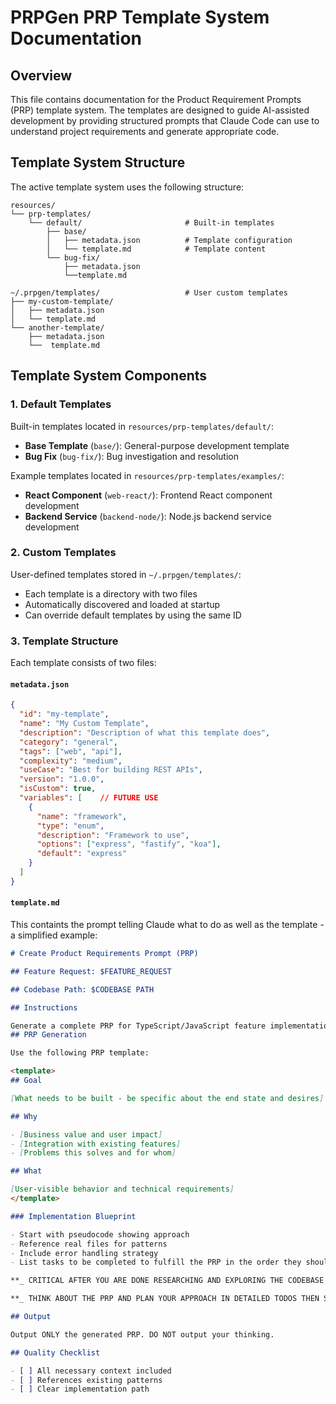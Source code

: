 # PRPGen PRP Template System Documentation

## Overview

This file contains documentation for the Product Requirement Prompts (PRP) template system. The templates are designed to guide AI-assisted development by providing structured prompts that Claude Code can use to understand project requirements and generate appropriate code.

## Template System Structure

The active template system uses the following structure:

```
resources/
└── prp-templates/
    └── default/                       # Built-in templates
        ├── base/
        │   ├── metadata.json          # Template configuration
        │   └── template.md            # Template content
        └── bug-fix/
            ├── metadata.json
            └──template.md

~/.prpgen/templates/                   # User custom templates
├── my-custom-template/
│   ├── metadata.json
│   └── template.md
└── another-template/
    ├── metadata.json
    └──  template.md
```

## Template System Components

### 1. Default Templates

Built-in templates located in `resources/prp-templates/default/`:

- **Base Template** (`base/`): General-purpose development template
- **Bug Fix** (`bug-fix/`): Bug investigation and resolution

Example templates located in `resources/prp-templates/examples/`:

- **React Component** (`web-react/`): Frontend React component development
- **Backend Service** (`backend-node/`): Node.js backend service development

### 2. Custom Templates

User-defined templates stored in `~/.prpgen/templates/`:

- Each template is a directory with two files
- Automatically discovered and loaded at startup
- Can override default templates by using the same ID

### 3. Template Structure

Each template consists of two files:

#### `metadata.json`
```json
{
  "id": "my-template",
  "name": "My Custom Template",
  "description": "Description of what this template does",
  "category": "general",
  "tags": ["web", "api"],
  "complexity": "medium",
  "useCase": "Best for building REST APIs",
  "version": "1.0.0",
  "isCustom": true,
  "variables": [    // FUTURE USE
    {
      "name": "framework",
      "type": "enum",
      "description": "Framework to use",
      "options": ["express", "fastify", "koa"],
      "default": "express"
    }
  ]
}
```

#### `template.md`
This containts the prompt telling Claude what to do as well as the template - a simplified example:
```markdown
# Create Product Requirements Prompt (PRP)    

## Feature Request: $FEATURE_REQUEST

## Codebase Path: $CODEBASE PATH 

## Instructions

Generate a complete PRP for TypeScript/JavaScript feature implementation with deep and thorough research. Ensure rich context is passed to the AI through the PRP to enable one pass implementation success through self-validation and iterative refinement.
## PRP Generation

Use the following PRP template:

<template>
## Goal

[What needs to be built - be specific about the end state and desires]

## Why

- [Business value and user impact]
- [Integration with existing features]
- [Problems this solves and for whom]

## What

[User-visible behavior and technical requirements]
</template>

### Implementation Blueprint

- Start with pseudocode showing approach
- Reference real files for patterns
- Include error handling strategy
- List tasks to be completed to fulfill the PRP in the order they should be completed, use the pattern in the PRP with information dense keywords

**_ CRITICAL AFTER YOU ARE DONE RESEARCHING AND EXPLORING THE CODEBASE BEFORE YOU START WRITING THE PRP _**

**_ THINK ABOUT THE PRP AND PLAN YOUR APPROACH IN DETAILED TODOS THEN START WRITING THE PRP _**

## Output

Output ONLY the generated PRP. DO NOT output your thinking.

## Quality Checklist

- [ ] All necessary context included
- [ ] References existing patterns
- [ ] Clear implementation path
```